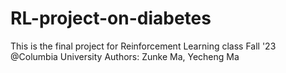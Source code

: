# RL-project-on-diabetes
This is the final project for Reinforcement Learning class Fall '23 @Columbia University
Authors: Zunke Ma, Yecheng Ma

